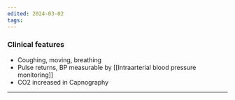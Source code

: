 ```yaml
---
edited: 2024-03-02
tags:
---
```

### Clinical features
- Coughing, moving, breathing
- Pulse returns, BP measurable by [[Intraarterial blood pressure monitoring]]
- CO2 increased in Capnography 

---
